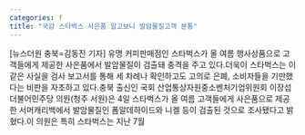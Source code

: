 ```yaml
---
categories: f
title: "국감 스타벅스 사은품 알고보니 발암물질고객 분통"
---
```

[뉴스더원 충북=김동진 기자] 유명 커피판매점인 스타벅스가 올 여름 행사상품으로 고객들에게 제공한 사은품에서 발암물질이 검출돼 충격을 주고 있다.더욱이 스타벅스는 이 같은 사실을 검사 보고서를 통해 세 차례나 확인하고도 고의로 은폐, 소비자들을 기만했다는 비판을 자초하고 있다.충북 출신인 국회 산업통상자원중소벤처기업위원회 이장섭 더불어민주당 의원(청주 서원)은 4일 스타벅스가 올 여름 고객들에게 사은품으로 제공한 서머캐리백에서 발암물질인 폼알데하이드와 니켈 등이 검출된 것으로 조사됐다고 밝혔다.이 의원은 특히 스타벅스는 지난 7월